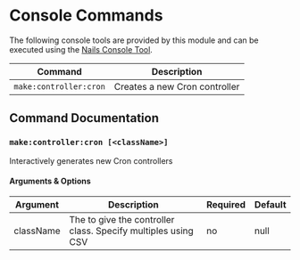 # Console Commands

The following console tools are provided by this module and can be executed using the [Nails Console Tool](https://github.com/nails/module-console).


| Command                | Description                   |
|------------------------|-------------------------------|
| `make:controller:cron` | Creates a new Cron controller |


## Command Documentation



### `make:controller:cron [<className>]`

Interactively generates new Cron controllers

#### Arguments & Options

| Argument      | Description                                                    | Required | Default |
|---------------|----------------------------------------------------------------|----------|---------|
| className     | The to give the controller class. Specify multiples using CSV  | no       | null    |
